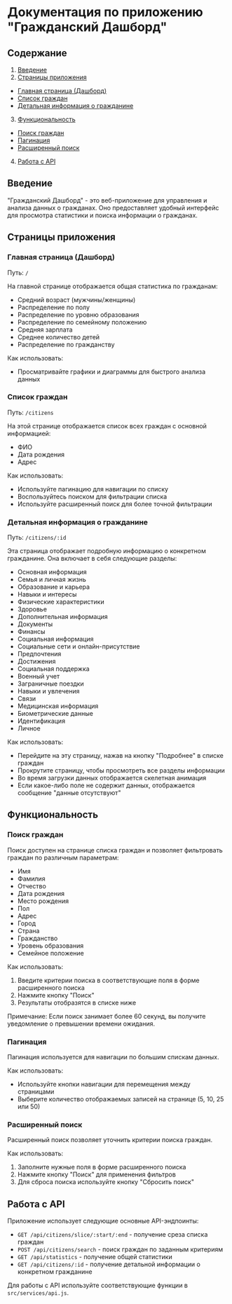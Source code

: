 # Документация по приложению "Гражданский Дашборд"

## Содержание
1. [Введение](#введение)
2. [Страницы приложения](#страницы-приложения)
 - [Главная страница (Дашборд)](#главная-страница-дашборд)
 - [Список граждан](#список-граждан)
 - [Детальная информация о гражданине](#детальная-информация-о-гражданине)
3. [Функциональность](#функциональность)
 - [Поиск граждан](#поиск-граждан)
 - [Пагинация](#пагинация)
 - [Расширенный поиск](#расширенный-поиск)
4. [Работа с API](#работа-с-api)

## Введение

"Гражданский Дашборд" - это веб-приложение для управления и анализа данных о гражданах. Оно предоставляет удобный интерфейс для просмотра статистики и поиска информации о гражданах.

## Страницы приложения

### Главная страница (Дашборд)

Путь: `/`

На главной странице отображается общая статистика по гражданам:

- Средний возраст (мужчины/женщины)
- Распределение по полу
- Распределение по уровню образования
- Распределение по семейному положению
- Средняя зарплата
- Среднее количество детей
- Распределение по гражданству

Как использовать:
- Просматривайте графики и диаграммы для быстрого анализа данных

### Список граждан

Путь: `/citizens`

На этой странице отображается список всех граждан с основной информацией:

- ФИО
- Дата рождения
- Адрес

Как использовать:
- Используйте пагинацию для навигации по списку
- Воспользуйтесь поиском для фильтрации списка
- Используйте расширенный поиск для более точной фильтрации

### Детальная информация о гражданине

Путь: `/citizens/:id`

Эта страница отображает подробную информацию о конкретном гражданине. Она включает в себя следующие разделы:

- Основная информация
- Семья и личная жизнь
- Образование и карьера
- Навыки и интересы
- Физические характеристики
- Здоровье
- Дополнительная информация
- Документы
- Финансы
- Социальная информация
- Социальные сети и онлайн-присутствие
- Предпочтения
- Достижения
- Социальная поддержка
- Военный учет
- Заграничные поездки
- Навыки и увлечения
- Связи
- Медицинская информация
- Биометрические данные
- Идентификация
- Личное

Как использовать:
- Перейдите на эту страницу, нажав на кнопку "Подробнее" в списке граждан
- Прокрутите страницу, чтобы просмотреть все разделы информации
- Во время загрузки данных отображается скелетная анимация
- Если какое-либо поле не содержит данных, отображается сообщение "данные отсутствуют"

## Функциональность

### Поиск граждан

Поиск доступен на странице списка граждан и позволяет фильтровать граждан по различным параметрам:

- Имя
- Фамилия
- Отчество
- Дата рождения
- Место рождения
- Пол
- Адрес
- Город
- Страна
- Гражданство
- Уровень образования
- Семейное положение

Как использовать:
1. Введите критерии поиска в соответствующие поля в форме расширенного поиска
2. Нажмите кнопку "Поиск"
3. Результаты отобразятся в списке ниже

Примечание: Если поиск занимает более 60 секунд, вы получите уведомление о превышении времени ожидания.

### Пагинация

Пагинация используется для навигации по большим спискам данных.

Как использовать:
- Используйте кнопки навигации для перемещения между страницами
- Выберите количество отображаемых записей на странице (5, 10, 25 или 50)

### Расширенный поиск

Расширенный поиск позволяет уточнить критерии поиска граждан.

Как использовать:
1. Заполните нужные поля в форме расширенного поиска
2. Нажмите кнопку "Поиск" для применения фильтров
3. Для сброса поиска используйте кнопку "Сбросить поиск"

## Работа с API

Приложение использует следующие основные API-эндпоинты:

- `GET /api/citizens/slice/:start/:end` - получение среза списка граждан
- `POST /api/citizens/search` - поиск граждан по заданным критериям
- `GET /api/statistics` - получение общей статистики
- `GET /api/citizens/:id` - получение детальной информации о конкретном гражданине

Для работы с API используйте соответствующие функции в `src/services/api.js`.
